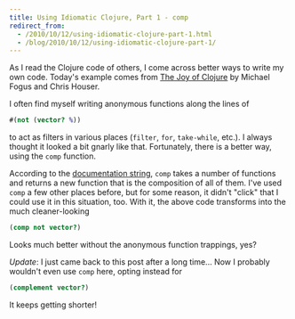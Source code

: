 ```yaml
---
title: Using Idiomatic Clojure, Part 1 - comp
redirect_from:
  - /2010/10/12/using-idiomatic-clojure-part-1.html
  - /blog/2010/10/12/using-idiomatic-clojure-part-1/
---
```


As I read the Clojure code of others, I come across better ways to write my own code.  Today's example comes from
[The Joy of Clojure][] by Michael Fogus and Chris Houser.

I often find myself writing anonymous functions along the lines of

``` clojure
#(not (vector? %))
```

to act as filters in various places (`filter`, `for`, `take-while`, etc.).  I always thought it looked a bit gnarly like that.  Fortunately, there is a better way, using the `comp` function.

According to the [documentation string], `comp` takes a number of functions and returns a new function that is the composition of all of them.  I've used `comp` a few other places before, but for some reason, it didn't "click" that I could use it in this situation, too.  With it, the above code transforms into the much cleaner-looking

``` clojure
(comp not vector?)
```

Looks much better without the anonymous function trappings, yes?

*Update*: I just came back to this post after a long time... Now I probably wouldn't even use `comp` here, opting instead for

``` clojure
(complement vector?)
```

It keeps getting shorter!

[The Joy of Clojure]: http://manning.com/fogus/
[documentation string]: http://clojure.github.com/clojure/clojure.core-api.html#clojure.core/comp
